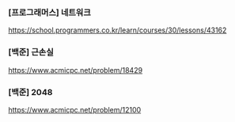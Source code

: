 ### [프로그래머스] 네트워크

https://school.programmers.co.kr/learn/courses/30/lessons/43162

### [백준] 근손실

https://www.acmicpc.net/problem/18429

### [백준] 2048

https://www.acmicpc.net/problem/12100
